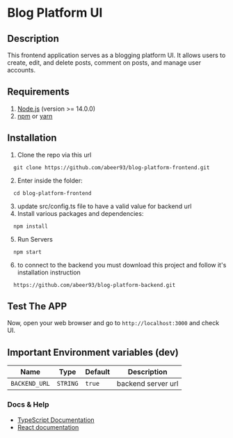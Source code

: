 # Blog Platform UI

## Description
This frontend application serves as a blogging platform UI. It allows users to create, edit, and delete posts, comment on posts, and manage user accounts.

## Requirements
1. [Node.js](https://nodejs.org/) (version >= 14.0.0)
2. [npm](https://www.npmjs.com/) or [yarn](https://yarnpkg.com/)

## Installation
1. Clone the repo via this url
  ```
    git clone https://github.com/abeer93/blog-platform-frontend.git
  ```
2. Enter inside the folder:
  ```
    cd blog-platform-frontend
  ```
3. update src/config.ts file to have a valid value for backend url
4. Install various packages and dependencies:
  ```
    npm install
  ```
5. Run Servers
  ```
    npm start
  ```
6. to connect to the backend you must download this project and follow it's installation instruction
  ```
    https://github.com/abeer93/blog-platform-backend.git
  ```

## Test The APP
Now, open your web browser and go to `http://localhost:3000` and check UI.

## Important Environment variables (dev)

| Name | Type | Default | Description |
|------|------|---------|-------------|
| `BACKEND_URL` |`STRING`| `true` | backend server url |


### Docs & Help
- [TypeScript Documentation](https://www.typescriptlang.org/)
- [React documentation](https://reactjs.org/)